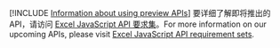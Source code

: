 [!INCLUDE [Information about using preview APIs](../includes/using-preview-apis.md)]
<span data-ttu-id="8d85e-101">要详细了解即将推出的 API，请访问 [Excel JavaScript API 要求集](../reference/requirement-sets/excel-preview-apis.md)。</span><span class="sxs-lookup"><span data-stu-id="8d85e-101">For more information on our upcoming APIs, please visit [Excel JavaScript API requirement sets](../reference/requirement-sets/excel-preview-apis.md).</span></span>